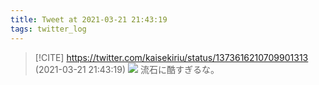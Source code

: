 ```yaml
---
title: Tweet at 2021-03-21 21:43:19
tags: twitter_log
---
```


> [!CITE] https://twitter.com/kaisekiriu/status/1373616210709901313 (2021-03-21 21:43:19)
> ![](https://twitter.com/kaisekiriu/status/1373616210709901313)
> 流石に酷すぎるな。
